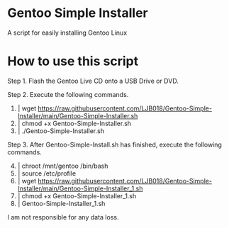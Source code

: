 # Gentoo Simple Installer
A script for easily installing Gentoo Linux

# How to use this script
Step 1. Flash the Gentoo Live CD onto a USB Drive or DVD.

Step 2. Execute the following commands.

1. | wget https://raw.githubusercontent.com/LJB018/Gentoo-Simple-Installer/main/Gentoo-Simple-Installer.sh
2. | chmod +x Gentoo-Simple-Installer.sh
3. | ./Gentoo-Simple-Installer.sh

Step 3. After Gentoo-Simple-Install.sh has finished, execute the following commands.

4. | chroot /mnt/gentoo /bin/bash
5. | source /etc/profile
6. | wget https://raw.githubusercontent.com/LJB018/Gentoo-Simple-Installer/main/Gentoo-Simple-Installer_1.sh
7. | chmod +x Gentoo-Simple-Installer_1.sh
8. | Gentoo-Simple-Installer_1.sh

I am not responsible for any data loss.

